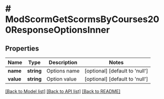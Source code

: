 # # ModScormGetScormsByCourses200ResponseOptionsInner

## Properties

Name | Type | Description | Notes
------------ | ------------- | ------------- | -------------
**name** | **string** | Options name | [optional] [default to 'null']
**value** | **string** | Option value | [optional] [default to 'null']

[[Back to Model list]](../../README.md#models) [[Back to API list]](../../README.md#endpoints) [[Back to README]](../../README.md)
